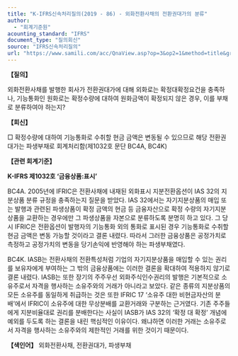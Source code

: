 ```yaml
---
title: "K-IFRS신속처리질의(2019 - 86) - 외화전환사채의 전환권대가의 분류"
author:
  - "회계기준원"
acounting_standard: "IFRS"
document_type: "질의회신"
source: "IFRS신속처리질의"
url: "https://www.samili.com/acc/QnaView.asp?op=3&op2=1&method=title&group=2124-15;1&orgcode=3&searchword=&page=35&code=K%2DIFRS%EC%8B%A0%EC%86%8D%EC%B2%98%EB%A6%AC%EC%A7%88%EC%9D%98%2D86%3A201911"
---
```

**【질의】**

  

외화전환사채를 발행한 회사가 전환권대가에 대해 외화로는 확정대확정요건을 충족하나, 기능통화인 원화로는 확정수량에 대하여 원화금액이 확정되지 않은 경우, 이를 부채로 분류하여야 하는지?

  
  

**【회신】**

  

□ 확정수량에 대하여 기능통화로 수취할 현금 금액은 변동될 수 있으므로 해당 전환권대가는 파생부채로 회계처리함(제1032호 문단 BC4A, BC4K)

  
  

**【관련 회계기준】**

  

**K-IFRS 제1032호 ‘금융상품:표시’**

  

BC4A. 2005년에 IFRIC은 전환사채에 내재된 외화표시 지분전환옵션이 IAS 32의 지분상품 분류 규정을 충족하는지 질문을 받았다. IAS 32에서는 자기지분상품의 매입 또는 발행과 관련된 파생상품이 확정 금액의 현금 등 금융자산으로 확정 수량의 자기지분상품을 교환하는 경우에만 그 파생상품을 자본으로 분류하도록 분명히 하고 있다. 그 당시 IFRIC은 전환옵션이 발행자의 기능통화 외의 통화로 표시된 경우 기능통화로 수취할 현금 금액은 변동 가능할 것이라고 결론 내렸다. 따라서 그러한 금융상품은 공정가치로 측정하고 공정가치의 변동을 당기손익에 반영해야 하는 파생부채였다.

  

BC4K. IASB는 전환사채의 전환특성처럼 기업의 자기지분상품을 매입할 수 있는 권리를 보유자에게 부여하는 그 밖의 금융상품에는 이러한 결론을 확대하여 적용하지 않기로 결론 내렸다. IASB는 또한 장기의 주주우선 외화주식인수권리의 발행은 기본적으로 소유주로서 자격을 행사하는 소유주와의 거래가 아니라고 보았다. 같은 종류의 지분상품의 모든 소유주를 동일하게 취급하는 것은 또한 IFRIC 17 ‘소유주 대한 비현금자산의 분배’에서 IFRIC이 소유주에 대한 무상분배를 교환거래와 구분하는 근거였다. 기존 주주들에게 지분비율대로 권리를 분배한다는 사실이 IASB가 IAS 32의 ‘확정 대 확정’ 개념에 예외를 두도록 하는 결론을 내린 핵심적인 이유이다. 왜냐하면 이러한 거래는 소유주로서 자격을 행사하는 소유주와의 제한적인 거래를 위한 것이기 때문이다.

  
  

**【색인어】** 외화전환사채, 전환권대가, 파생부채
